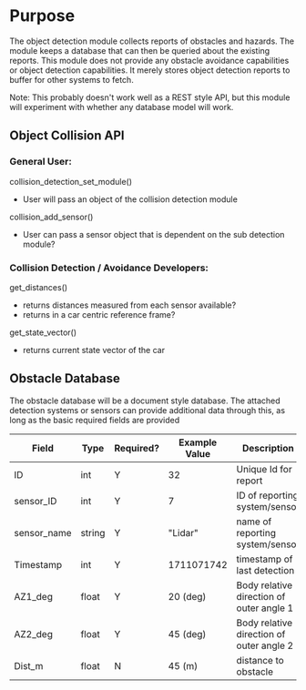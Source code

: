 # Purpose

The object detection module collects reports of obstacles and hazards. The module keeps a database that can then be queried about the existing reports. This module does not provide any obstacle avoidance capabilities or object detection capabilities. It merely stores object detection reports to buffer for other systems to fetch.

Note: This probably doesn't work well as a REST style API, but this module will experiment with whether any database model will work.

## Object Collision API
### General User:
collision_detection_set_module()
* User will pass an object of the collision detection module

collision_add_sensor()
* User can pass a sensor object that is dependent on the sub detection module?

### Collision Detection / Avoidance Developers:
get_distances()
* returns distances measured from each sensor available?
* returns in a car centric reference frame?

get_state_vector()
* returns current state vector of the car

## Obstacle Database

The obstacle database will be a document style database. The attached detection systems or sensors can provide additional data through this, as long
as the basic required fields are provided

| Field | Type | Required? | Example Value | Description |
| ----- | ---- | --------- | ------------- | ----------- |
| ID    | int  | Y | 32   | Unique Id for report |
| sensor_ID   | int  | Y | 7   | ID of reporting system/sensor |
| sensor_name   | string  | Y | "Lidar"  | name of reporting system/sensor |
| Timestamp    | int  | Y | 1711071742  | timestamp of last detection |
| AZ1_deg    | float  | Y | 20 (deg)  | Body relative direction of outer angle 1 |
| AZ2_deg    | float  | Y | 45  (deg) | Body relative direction of outer angle 2 |
| Dist_m    | float  | N | 45 (m)  | distance to obstacle |
